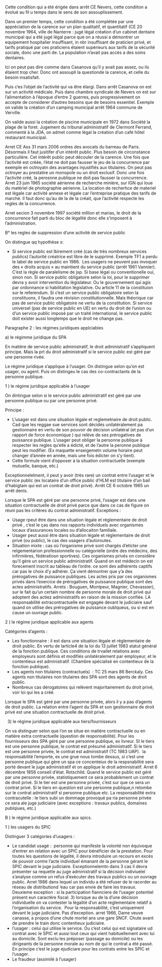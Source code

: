 Cette condition qui a été érigée dans arrêt CE Nevers, cette condiiton a évolué au fil u temps dans le sens de son assouplissement. 

  

Dans un premier temps, cette condiiton a été complétée par une appréciation de la carence sur un plan qualitatif, et quantitatif (CE 20 novembre 1964, ville de Nanterre : jugé légal création d’un cabinet dentaire municipal qui a été jugé légal parce que on a réussi a démontrer un equipement hospitalier insuffisant, in nbr insuffisant de praticien privé, et tarifs pratiqué par ces praticiens étaient supérieurs aux tarifs de la sécurité sociale, donc une parti de. La population n’avait pas accès a des soins dentaires. 

  

Ici on peut pas dire comme dans Casanova qu’il y avait pas assez, ou ils étaient trop cher. Donc ont assoupli la questionde la carence, et celle du besoin insatisfait. 

  

Puis c’es l’objet de l’activité qui va être élargi. Dans arrêt Casanova on est sur un activité médicale. Puis dans chambre syndicale de Nevers on est sur l’alimentation à l’époque d’entre 2 guerres, puis progressivement on accepte de considerer d’autres besoins que de besoins essentiel. Exemple on valide la création d’un camping municipal arrêt 1964 commune de Verville. 

  

On valide aussi la création de piscine municipale en 1972 dans Société la plage de la foret. Jugement du tribunal administratif de Clermont Ferrand, commenté à la JDA, on admet comme légal la création d’un café hôtel restaurant municipal. 

  

Arret CE Ass 31 mars 2006 ordres des avocats du barreau de Paris. Désormais il faut jusitifer d’un intérêt public. Plus besoin de circonstance particulière. Cet intérêt public peut découler de la carence. Une fois que l’activité est créée, l’état ne doit pas fausser le jeu de la concurrence par exemple en octroyatn des avantages injustifiés aux titulaires. On peut pas octroyer au prestatire un monopole ou un droit exclusif. Donc une fois l’activité créé, la perosnne publique ne doit pas fausser la concurrence. Arret 23 juin 1965 société aérienne de recherche minière, sur IGN qui loue du matériel de photographie aérienne. La location de recherhce de materiel est légale car activité annexe et légale car l’entreprise pratique des tarifs de marché. Il faut donc qu’au de la de la créait, que l’activité respecte les regles de la concurrence.

  

Arret secion 3 novembre 1997 société million et marias, le droit de la concurrence fait parti du bloc de légalité donc elle s’imposent à l’administration. 

  

B° les regles de suppression d’une activité de service public

  

On distingue qq hypothèse s:

- Si service public est lbirement créé (cas de très nombreux services publics) l’autorité créatrice est libre de le supprimé. Exemple TF1 a perdu le label de service public en 1986.  Les usagers ne peuvent pas invoquer des « droits acquis » au maintient du service public (arrêt 1961 Vannier). C’est la règle de paralelisme de jsp. Si base légal ou conventionelle oui, sinon non. Si service public obligatoire selon la loi, pour le supprimer devra y avoir intervention du législateur. Ou le gouvernement qui agis par ordonnance si habilitation législative. Ou article 11 de la constituion sur le referendum. Si c’est un service public obligatoire selon la constituons, il faudra une révision constitutionnelle. Mais théorique car pas de service public obligatoire ne vertu de la constitution. Si service universel (pas de service public en UE) en vertu du droit de l’union ou d’un service public imposé par un traité international, le service public doit exister aussi longtemps que le droit ne change pas. 

  

Paragraphe 2 : les régimes juridiques applciables

  

a) le régimme juridique du SPA

  

En matière de service public administratif, le droit administratif s’appliquent principe. Mais la prt du droit administraitf si le service public est géré par une personne rivée. 

  

Le régime juridique s’applique à l’usager. On distingue selon qu’on est usager, ou agent. Puis on distingeu le cas des co-contractants de la personne publique. 

  

1 ) le régime juridique applicable à l’usager

  

On dintingue selon si le service public administratif est géré par une personne publique ou par une personne privé.

Principe :

- L’usager est dans une situation légale et reglemetnaire de droit public. Cad que les reggae sue services sont décidés unilatéralement pa gestionnaire en vertu de son pouvoir de décision unilatéral (et pas d’un rapport de force économique ) qui relève de ses prérogatives de puissance publique. L’usager peut obliger la personne publique à respecter les regles qu’elle a édicté, et de l’autre la peronne publique peut les modifier. (Ex maquette enseigemetn volume horaire peut changer d’année en année, mais une fois édicter on s’y tient). 
- Cette formule vient d’opposer à la situation contractuelle (exemple mutuelle, banque, etc.)

  

Exceptionnelelment, il peut y avoir (très rare) un contrat entre l’usager et le service public (ex locataire d’un office public d’HLM est titulaire d’un bail d’habigtain qui est un contrat de droit privé). Arrêt CE 6 octobre 1965 un arrêt denis. 

  

  

Lorsque le SPA est géré par une personne privé, l’usager est dans une situation contractuelle de droit privé parce que dans ce cas de figure on réuni pas les critères du contrat administratif. Exceptions :

- Usage rpeut être dans une situation légale et réglementaire de droit privé , c’est le ças dans nos rapports individuels avec organismes locaux d’assurances locales ou d’allocaiton familiale.
- Usager peut aussi être dans situation légale et réglementaire de droit privé (ou public), le cas des usagers d’autoroutes. 
- Situation mixte : cas où l’organisme privé sont chargés d’eticter une relgementarion professionnelle ou catégorielle (ordre des médecins, des infirmières, fédératiosn sportives). Ces organismes privés on considère qu’il gère un service public administratif. Quand on est médecin on est forecement inscrit au tableau de l’ordre. ce sont des adhérents captifs car pas le choix d’y adhérer. Ça vient démontrer que y’a des prérogatives de puissance publiques. Les actes pris par ces organismes privés dans l’exercice de prérogatives de puissance publique sont des actes administratifs. Arrets : Bouguen, Montpeur, Magnier, Chevassier), sur le fait qu’un certain nombre de personne morale de droit privé qui adoptent des actiez administratifs en raison de la mission confiée. LA responsabilité extracontractuelle est engagée devant le judiciaire sauf quand on utilise des prérogatives de puissance oublqueus, ou si est en cause un ouvrage public.  

  

  

2 ) le régime juridique applicable aux agents

  

Catégories d’agents :

- Les fonctionnaire : il est dans une situation légale et réglementaire de droit public. En vertu de larticle4 de la loi du 13 juillet 1983 statut général de la fonction publique. Ces conditions de trvailet relations avec employeurs sont définis et modifiés unilatéralement par employeur, et le contentieux est administratif. (Chambre spécialisé en contentieux de la fonction publique). 
- Les agents non titulaires (contractuels)  : TC 25 mars 86 Berckaly. Ces agents non titulaires non titulaires des SPA sont des agents de droit public. 
- Nombreux cas dérogatoires qui relèvent majoritairement du droit privé, voir loi qui les a créé. 

  

Lorsque le SPA est géré par une personne privée, alors il y a pas d’agents de droit public. La relation entre l’agent du SPA et son gestionnaire de droit privé est une situation contractuelle de droit privé. 

  

  
  3) le régime juridique applicable aux tiers/fournisseurs

  

On va distinguer selon que l’on se situe en matière contractuelle ou en matière extra contractuelle (question de responsabilité). Pour les fournisseurs des SPA géré par une personne publique, ex livreur. SI le tiers est une personne publique, le contrat est présumé administratif. Si le tiers est une personne privée, le contrat est administratif (TC 1983 UAP).  la responsabilité l’emporte, ex une grue nous tombe dessus, si c’est une personne publique qui gère un spa ce concenteiux de la respsnabiltié sera porté devant le juge administratif et on applique le droit administratif. Arret 6 décembre 1856 conseil d’état. Rotschild. Quand le service public est géré par une personne privée, statistiquement ce sera probablement un contrat de droit privé. Si le tier est une personne privée, c’est sur que ce sera un contrat privé. Si le tiers en question est une personne publique,n retombe sur le contrat administratif si personne publique etc. La responsabilité extra contracutelle : le tiers subi un dommage provoqué pa ria personne privée ce sera ale juge judiciaire (avec exceptions : travaux publics, domaines publqiues, etc.)

  

  

B ) le régime juridique applicable aux spics. 

  

1 ) les usagers du SPIC

  

Distinguer 3 catégories d’usagers :

- Le candidat usagé :  personne qui manifeste la volonté non équivoque d’entrer en relation avec un SPIC pour bénéficier de la prestation. Pour toutes les questions de légalité, il devra introduire un recours en excès de pouvoir contre l’acte individuel émanant de la personne gérant le SPIC devant le juge judiciaire. Exceptionnelemtn dans 3 cas il devra présenter sa requette au juge administratif si la décision indiviuelel s’analyse comme un refus d’exécuter des travaux publics ou un ouvrage public. Arret 1986 dans lequel un individu a été refuser de le racorder au réseau de distributiond ‘eau car pas envie de faire les travaux.  Deuxieme exception : si la participation fiannciere de l’usager potentiel présent eun caractère fiscal. 3) lorsque au de la d’une décision individuelle on va contester la légalité d’un acte reglementaire relatif à l’organisation du service.  Pour la responsabilité, c’est uniquement devant le juge judiciaire. Pas d’exception. arret 1966, Dame veuve canasse, a propos d’une chute mortel ans une gare SNCF. Chute avant de prendre le train donc contentieux judiciaire. 
- l’usager : celui qui utilise le service. Ou c’est celui qui est signataire ud contrat avec le SPIC et aussi tout ceux qui vient habituellement avec lui au domicile. Sont exclu les préposer (passage au domicile) ou les dirigeants de la personne morale au nom de qui le contrat a été passé. En principe c’est le juge ejudiciare pour les contrats entre les SPIC et l’usager. 
- Le fraudeur (assimilé à l’usager)